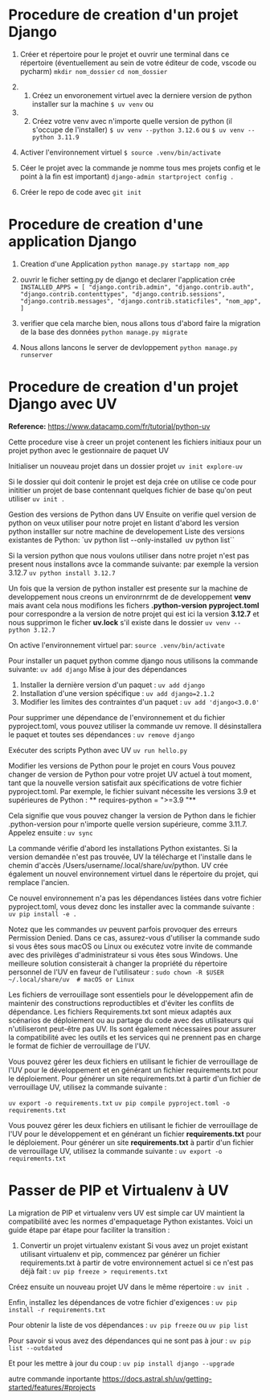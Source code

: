 # Procedure de creation d'un projet Django

1. Créer et répertoire pour le projet et ouvrir une terminal dans ce répertoire (éventuellement au sein de votre éditeur de code, vscode ou pycharm)
``mkdir nom_dossier``
``cd nom_dossier``

2. 1. Créez un envoronement virtuel avec la derniere version de python installer sur la machine
``$ uv venv``
ou
2. 2. Créez votre venv avec n'importe quelle version de python (il s'occupe de l'installer)
``$ uv venv --python 3.12.6``
ou
``$ uv venv --python 3.11.9``

3. Activer l'environnement virtuel
``$ source .venv/bin/activate``

4. Céer le projet avec la commande je nomme tous mes projets config et le point à la fin est important)
``django-admin startproject config .``

5. Créer le repo de code avec 
``git init``

# Procedure de creation d'une application Django

1. Creation d'une Application
``python manage.py startapp nom_app``

2. ouvrir le ficher setting.py de django et declarer l'application crée 
``INSTALLED_APPS = [
    "django.contrib.admin",
    "django.contrib.auth",
    "django.contrib.contenttypes",
    "django.contrib.sessions",
    "django.contrib.messages",
    "django.contrib.staticfiles",
    "nom_app",
]``

3. verifier que cela marche bien, nous allons tous d'abord faire la migration de la base des données
``python manage.py migrate``

4. Nous allons lancons le server de devloppement 
``python manage.py runserver``

# Procedure de creation d'un projet Django avec UV
**Reference:** https://www.datacamp.com/fr/tutorial/python-uv

Cette procedure vise à creer un projet contenent les fichiers initiaux pour un projet python avec le gestionnaire de paquet UV

Initialiser un nouveau projet dans un dossier projet 
``uv init explore-uv``

Si le dossier qui doit contenir le projet est deja crée on utilise ce code pour inititier un projet de base contennant quelques fichier de base qu'on peut utiliser
``uv init .``

Gestion des versions de Python dans UV
Ensuite on verifie quel version de python on veux utiliser pour notre projet en listant d'abord les version python installler sur notre machine de developement
Liste des versions existantes de Python:
`uv python list --only-installed``
``uv python list``

Si la version python que nous voulons utiliser dans notre projet n'est pas present  nous installons avce la commande suivante: par exemple la version 3.12.7
``uv python install 3.12.7``

Un fois que la version de python installer est presente sur la machine de developpement nous creons un environrnrmt de de developpement **venv** mais avant cela  nous modifions les fichers **.python-version**  **pyproject.toml** pour correspondre a la version de notre projet qui est ici la version **3.12.7** et nous supprimon le ficher **uv.lock** s'il existe dans le dossier
``uv venv --python 3.12.7``

On active l'environnement virtuel par:
``source .venv/bin/activate``

Pour installer un paquet python comme django nous utilisons la commande suivante:
``uv add django``
Mise à jour des dépendances
1. Installer la dernière version d'un paquet :
``uv add django``
2. Installation d'une version spécifique :
``uv add django=2.1.2``
3. Modifier les limites des contraintes d'un paquet :
``uv add 'django<3.0.0'``

Pour supprimer une dépendance de l'environnement et du fichier pyproject.toml, vous pouvez utiliser la commande uv remove. Il désinstallera le paquet et toutes ses dépendances :
``uv remove django ``

Exécuter des scripts Python avec UV
``uv run hello.py``

Modifier les versions de Python pour le projet en cours 
Vous pouvez changer de version de Python pour votre projet UV actuel à tout moment, tant que la nouvelle version satisfait aux spécifications de votre fichier pyproject.toml. Par exemple, le fichier suivant nécessite les versions 3.9 et supérieures de Python :	** requires-python = ">=3.9 "**

Cela signifie que vous pouvez changer la version de Python dans le fichier .python-version pour n'importe quelle version supérieure, comme 3.11.7. Appelez ensuite :
``uv sync ``

La commande vérifie d'abord les installations Python existantes. Si la version demandée n'est pas trouvée, UV la télécharge et l'installe dans le chemin d'accès /Users/username/.local/share/uv/python. UV crée également un nouvel environnement virtuel dans le répertoire du projet, qui remplace l'ancien. 

Ce nouvel environnement n'a pas les dépendances listées dans votre fichier pyproject.toml, vous devez donc les installer avec la commande suivante :
``uv pip install -e .``

Notez que les commandes uv peuvent parfois provoquer des erreurs Permission Denied. Dans ce cas, assurez-vous d'utiliser la commande sudo si vous êtes sous macOS ou Linux ou exécutez votre invite de commande avec des privilèges d'administrateur si vous êtes sous Windows. Une meilleure solution consisterait à changer la propriété du répertoire personnel de l'UV en faveur de l'utilisateur :
``sudo chown -R $USER ~/.local/share/uv  # macOS or Linux``

Les fichiers de verrouillage sont essentiels pour le développement afin de maintenir des constructions reproductibles et d'éviter les conflits de dépendance. Les fichiers Requirements.txt sont mieux adaptés aux scénarios de déploiement ou au partage du code avec des utilisateurs qui n'utiliseront peut-être pas UV. Ils sont également nécessaires pour assurer la compatibilité avec les outils et les services qui ne prennent pas en charge le format de fichier de verrouillage de l'UV.

Vous pouvez gérer les deux fichiers en utilisant le fichier de verrouillage de l'UV pour le développement et en générant un fichier requirements.txt pour le déploiement. Pour générer un site requirements.txt à partir d'un fichier de verrouillage UV, utilisez la commande suivante :

``uv export -o requirements.txt``
``uv pip compile pyproject.toml -o requirements.txt``

Vous pouvez gérer les deux fichiers en utilisant le fichier de verrouillage de l'UV pour le développement et en générant un fichier **requirements.txt** pour le déploiement. Pour générer un site **requirements.txt** à partir d'un fichier de verrouillage UV, utilisez la commande suivante :
``uv export -o requirements.txt``

# Passer de PIP et Virtualenv à UV
La migration de PIP et virtualenv vers UV est simple car UV maintient la compatibilité avec les normes d'empaquetage Python existantes. Voici un guide étape par étape pour faciliter la transition :

1. Convertir un projet virtualenv existant
Si vous avez un projet existant utilisant virtualenv et pip, commencez par générer un fichier requirements.txt à partir de votre environnement actuel si ce n'est pas déjà fait :
``uv pip freeze > requirements.txt``

Créez ensuite un nouveau projet UV dans le même répertoire :
``uv init .``

Enfin, installez les dépendances de votre fichier d'exigences :
``uv pip install -r requirements.txt``

Pour obtenir la liste de vos dépendances :
``uv pip freeze``
ou
``uv pip list``


Pour savoir si vous avez des dépendances qui ne sont pas à jour :
``uv pip list --outdated``

Et pour les mettre à jour du coup :
``uv pip install django --upgrade``

autre commande inportante
https://docs.astral.sh/uv/getting-started/features/#projects



